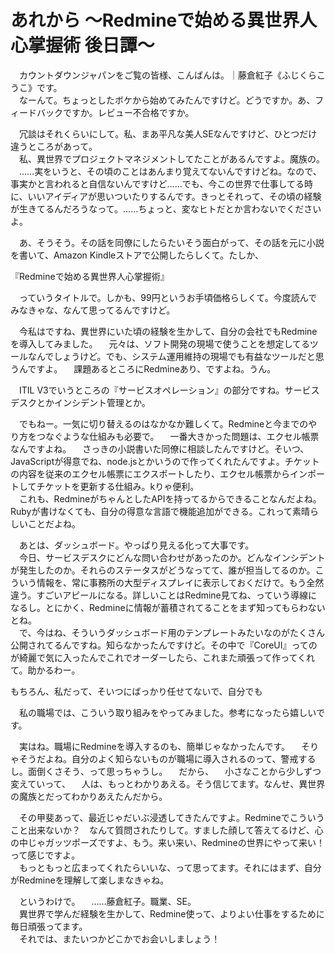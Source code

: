 # あれから 〜Redmineで始める異世界人心掌握術 後日譚〜

　カウントダウンジャパンをご覧の皆様、こんばんは。｜藤倉紅子《ふじくらこうこ》です。  
　なーんて。ちょっとしたボケから始めてみたんですけど。どうですか。あ、フィードバックですか。レビュー不合格ですか。  

　冗談はそれくらいにして。私、まあ平凡な美人SEなんですけど、ひとつだけ違うところがあって。  
　私、異世界でプロジェクトマネジメントしてたことがあるんですよ。魔族の。  
　……実をいうと、その頃のことはあんまり覚えてないんですけどね。なので、事実かと言われると自信ないんですけど……でも、今この世界で仕事してる時に、いいアイディアが思いついたりするんです。きっとそれって、その頃の経験が生きてるんだろうなって。……ちょっと、変なヒトだとか言わないでくださいよ。

　あ、そうそう。その話を同僚にしたらたいそう面白がって、その話を元に小説を書いて、Amazon Kindleストアで公開したらしくて。たしか、

『Redmineで始める異世界人心掌握術』

　っていうタイトルで。しかも、99円というお手頃価格らしくて。今度読んでみなきゃな、なんて思ってるんですけど。

　今私はですね、異世界にいた頃の経験を生かして、自分の会社でもRedmineを導入してみました。
　元々は、ソフト開発の現場で使うことを想定してるツールなんでしょうけど。でも、システム運用維持の現場でも有益なツールだと思うんですよ。
　課題あるところにRedmineあり、ですよね。うん。

　ITIL V3でいうところの『サービスオペレーション』の部分ですね。サービスデスクとかインシデント管理とか。

　でもねー。一気に切り替えるのはなかなか難しくて。Redmineと今までのやり方をつなぐような仕組みも必要で。
　一番大きかった問題は、エクセル帳票なんですよね。
　さっきの小説書いた同僚に相談したんですけど。そいつ、JavaScriptが得意でね、node.jsとかいうので作ってくれたんですよ。チケットの内容を従来のエクセル帳票にエクスポートしたり、エクセル帳票からインポートしてチケットを更新する仕組み。kりゃ便利。  
　これも、RedmineがちゃんとしたAPIを持ってるからできることなんだよね。Rubyが書けなくても、自分の得意な言語で機能追加ができる。これって素晴らしいことだよね。

　あとは、ダッシュボード。やっぱり見える化って大事です。  
　今日、サービスデスクにどんな問い合わせがあったのか。どんなインシデントが発生したのか。それらのステータスがどうなってて、誰が担当してるのか。こういう情報を、常に事務所の大型ディスプレイに表示しておくだけで。もう全然違う。すごいアピールになる。詳しいことはRedmine見てね、っていう導線になるし。とにかく、Redmineに情報が蓄積されてることをまず知ってもらわないとね。  
　で、今はね、そういうダッシュボード用のテンプレートみたいなのがたくさん公開されてるんですね。知らなかったんですけど。その中で『CoreUI』ってのが綺麗で気に入ったんでこれでオーダーしたら、これまた頑張って作ってくれて。助かるわー。

もちろん、私だって、そいつにばっかり任せてないで、自分でも

　私の職場では、こういう取り組みをやってみました。参考になったら嬉しいです。

　実はね。職場にRedmineを導入するのも、簡単じゃなかったんです。
　そりゃそうだよね。自分のよく知らないものが職場に導入されるのって、警戒するし。面倒くさそう、って思っちゃうし。
　だから、
　小さなことから少しずつ変えていって、
　人は、もっとわかりあえる。そう信じてます。なんせ、異世界の魔族とだってわかりあえたんだから。

　その甲斐あって、最近じゃだいぶ浸透してきたんですよ。Redmineでこういうこと出来ないか？　なんて質問されたりして。すました顔して答えてるけど、心の中じゃガッツポーズですよ、もう。来い来い、Redmineの世界にやって来い！　って感じですよ。  
　もっともっと広まってくれたらいいな、って思ってます。それにはまず、自分がRedmineを理解して楽しまなきゃね。

　というわけで。
　……藤倉紅子。職業、SE。  
　異世界で学んだ経験を生かして、Redmine使って、よりよい仕事をするために毎日頑張ってます。  
　それでは、またいつかどこかでお会いしましょう！　